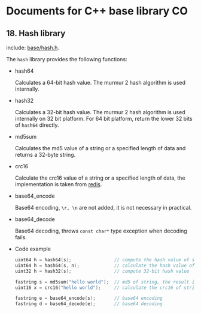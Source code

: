 # Documents for C++ base library CO

## 18. Hash library

include: [base/hash.h](https://github.com/idealvin/co/blob/master/base/hash.h).

The `hash` library provides the following functions:

- hash64

  Calculates a 64-bit hash value. The murmur 2 hash algorithm is used internally.

- hash32

  Calculates a 32-bit hash value. The murmur 2 hash algorithm is used internally on 32 bit platform. For 64 bit platform, return the lower 32 bits of `hash64` directly.

- md5sum

  Calculates the md5 value of a string or a specified length of data and returns a 32-byte string.

- crc16

  Calculate the crc16 value of a string or a specified length of data, the implementation is taken from [redis](https://github.com/antirez/redis/).

- base64_encode

  Base64 encoding, `\r, \n` are not added, it is not necessary in practical.

- base64_decode

  Base64 decoding, throws `const char*` type exception when decoding fails.

- Code example

  ```cpp
  uint64 h = hash64(s);                // compute the hash value of string s
  uint64 h = hash64(s, n);             // calculate the hash value of the specified length of data
  uint32 h = hash32(s);                // compute 32-bit hash value
  
  fastring s = md5sum("hello world");  // md5 of string, the result is 32 bytes
  uint16 x = crc16("hello world");     // calculate the crc16 of string
  
  fastring e = base64_encode(s);       // base64 encoding
  fastring d = base64_decode(e);       // base64 decoding
  ```
